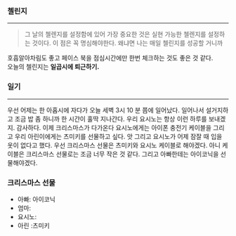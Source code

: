 ### 첼린지
---
>그 날의 첼렌지를 설정함에 있어 가장 중요한 것은 실현 가능한 첼렌지를 설정하는 것이다. 이 점은 꼭 명심해야한다. 왜냐면 나는 매일 첼린지를 성공할 거니까

호흡알아차림도 좋고 페이스 북을 점심시간에만 한번 체크하는 것도 좋은 것 같다.  
오늘의 첼린지는 **일곱시에 퇴근하기.**

### 일기
---
우선 어제는 한 아홉시에 자다가 오늘 세벽 3시 10 분 쯤에 일어났다. 일어나서 설거지하고 조금 밥 좀 하니까 한 시간이 훌딱 지나간다. 우리 요시노는 항상 이런 하루를 보내겠지. 감사하다. 이제 크리스마스가 다가온다 요시노에게는 아이폰 충전기 케이블을 그리고 우리 아린이에게는 츠미키를 선물하고 싶다. 앗 그리고 요시노가 어제 잠잘 때 입을 옷이 없다고 했다. 우선 크리스마스 선물은 츠미키와 요시노 케이블로 해야겠다. 아니 케이블은 크리스마스 선물로는 조금 너무 작은 것 같다. 그리고 아빠한테는 아이코닉을 선물해야겠다.


### 크리스마스 선물 
* 아빠: 아이코닉
* 엄마: 
* 요시노:
* 아린 :츠미키
